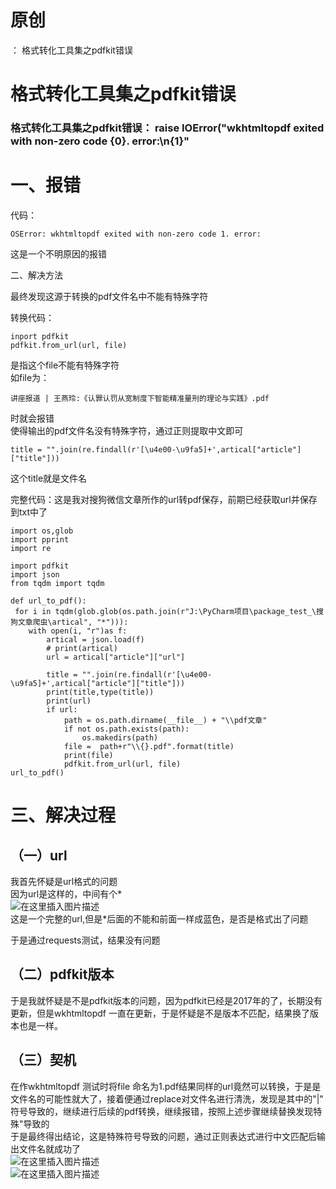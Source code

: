 # 原创

： 格式转化工具集之pdfkit错误

# 格式转化工具集之pdfkit错误

### 格式转化工具集之pdfkit错误： raise IOError("wkhtmltopdf exited with non-zero code {0}. error:\n{1}"

# 一、报错

代码：

```
OSError: wkhtmltopdf exited with non-zero code 1. error:

```

这是一个不明原因的报错

二、解决方法

最终发现这源于转换的pdf文件名中不能有特殊字符

转换代码：

```
inport pdfkit
pdfkit.from_url(url, file)

```

是指这个file不能有特殊字符<br/> 如file为：

```
讲座报道 | 王燕玲:《认罪认罚从宽制度下智能精准量刑的理论与实践》.pdf

```

时就会报错<br/> 使得输出的pdf文件名没有特殊字符，通过正则提取中文即可

```
title = "".join(re.findall(r'[\u4e00-\u9fa5]+',artical["article"]["title"]))

```

这个title就是文件名

完整代码：这是我对搜狗微信文章所作的url转pdf保存，前期已经获取url并保存到txt中了

```
import os,glob
import pprint
import re

import pdfkit
import json
from tqdm import tqdm

def url_to_pdf():
 for i in tqdm(glob.glob(os.path.join(r"J:\PyCharm项目\package_test_\搜狗文章爬虫\artical", "*"))):
    with open(i, "r")as f:
        artical = json.load(f)
        # print(artical)
        url = artical["article"]["url"]

        title = "".join(re.findall(r'[\u4e00-\u9fa5]+',artical["article"]["title"]))
        print(title,type(title))
        print(url)
        if url:
            path = os.path.dirname(__file__) + "\\pdf文章"
            if not os.path.exists(path):
                os.makedirs(path)
            file =  path+r"\\{}.pdf".format(title)
            print(file)
            pdfkit.from_url(url, file)
url_to_pdf()

```

# 三、解决过程

## （一）url

我首先怀疑是url格式的问题<br/>
因为url是这样的，中间有个*<br/> <img alt="在这里插入图片描述" src="https://img-blog.csdnimg.cn/20200822144713723.png#pic_center"/><br/>
这是一个完整的url,但是*后面的不能和前面一样成蓝色，是否是格式出了问题

于是通过requests测试，结果没有问题

## （二）pdfkit版本

于是我就怀疑是不是pdfkit版本的问题，因为pdfkit已经是2017年的了，长期没有更新，但是wkhtmltopdf 一直在更新，于是怀疑是不是版本不匹配，结果换了版本也是一样。

## （三）契机

在作wkhtmltopdf 测试时将file 命名为1.pdf结果同样的url竟然可以转换，于是是文件名的可能性就大了，接着便通过replace对文件名进行清洗，发现是其中的"|"
符号导致的，继续进行后续的pdf转换，继续报错，按照上述步骤继续替换发现特殊"导致的<br/>
于是最终得出结论，这是特殊符号导致的问题，通过正则表达式进行中文匹配后输出文件名就成功了<br/> <img alt="在这里插入图片描述" src="https://img-blog.csdnimg.cn/20200822145435215.png?x-oss-process=image/watermark,type_ZmFuZ3poZW5naGVpdGk,shadow_10,text_aHR0cHM6Ly9ibG9nLmNzZG4ubmV0L3B5dGhvbl9fcmVwb3J0ZWQ=,size_16,color_FFFFFF,t_70#pic_center"/><br/> <img alt="在这里插入图片描述" src="https://img-blog.csdnimg.cn/20200822145451967.png#pic_center"/>
